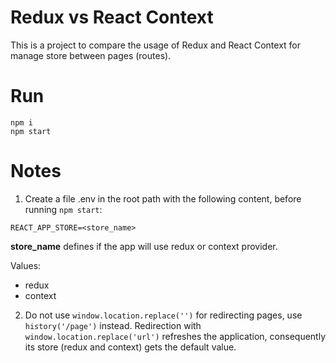 # Redux vs React Context

This is a project to compare the usage of Redux and React Context for manage store between pages (routes).

# Run

```
npm i
npm start
```

# Notes

1. Create a file .env in the root path with the following content, before running `npm start`:

```
REACT_APP_STORE=<store_name>
```

**store_name** defines if the app will use redux or context provider.

Values: 
- redux 
- context

2. Do not use `window.location.replace('')` for redirecting pages, use `history('/page')` instead. Redirection with `window.location.replace('url')` refreshes the application, consequently its store (redux and context) gets the default value.